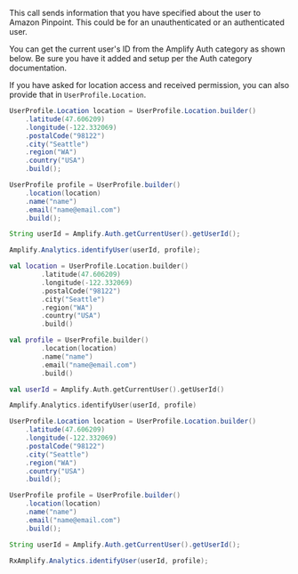 This call sends information that you have specified about the user to Amazon Pinpoint. This could be for an unauthenticated or an authenticated user.

You can get the current user's ID from the Amplify Auth category as shown below. Be sure you have it added and setup per the Auth category documentation.

If you have asked for location access and received permission, you can also provide that in `UserProfile.Location`.

<amplify-block-switcher>
<amplify-block name="Java">

```java
UserProfile.Location location = UserProfile.Location.builder()
    .latitude(47.606209)
    .longitude(-122.332069)
    .postalCode("98122")
    .city("Seattle")
    .region("WA")
    .country("USA")
    .build();

UserProfile profile = UserProfile.builder()
    .location(location)
    .name("name")
    .email("name@email.com")
    .build();

String userId = Amplify.Auth.getCurrentUser().getUserId();

Amplify.Analytics.identifyUser(userId, profile);
```

</amplify-block>
<amplify-block name="Kotlin">

```kotlin
val location = UserProfile.Location.builder()
        .latitude(47.606209)
        .longitude(-122.332069)
        .postalCode("98122")
        .city("Seattle")
        .region("WA")
        .country("USA")
        .build()

val profile = UserProfile.builder()
        .location(location)
        .name("name")
        .email("name@email.com")
        .build()

val userId = Amplify.Auth.getCurrentUser().getUserId()

Amplify.Analytics.identifyUser(userId, profile)
```

</amplify-block>
<amplify-block name="RxJava">

```java
UserProfile.Location location = UserProfile.Location.builder()
    .latitude(47.606209)
    .longitude(-122.332069)
    .postalCode("98122")
    .city("Seattle")
    .region("WA")
    .country("USA")
    .build();

UserProfile profile = UserProfile.builder()
    .location(location)
    .name("name")
    .email("name@email.com")
    .build();

String userId = Amplify.Auth.getCurrentUser().getUserId();

RxAmplify.Analytics.identifyUser(userId, profile);
```

</amplify-block>
</amplify-block-switcher>
